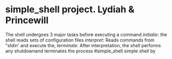 # simple_shell project. Lydiah & Princewill
The shell undergoes 3 major tasks before executing a command
*initialie*: the shell reads sets of configuration files
*interpret*: Reads commands from "stdin' and execute the,
*terminate*: After interpretation, the shell performs any shutdownand
terminates the process
#simple_shell
simple shell by 
